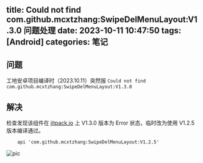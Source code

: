 title: Could not find com.github.mcxtzhang:SwipeDelMenuLayout:V1.3.0 问题处理
date: 2023-10-11 10:47:50
tags: [Android]
categories: 笔记
---

## 问题

工地安卓项目编译时（2023.10.11）突然报 `Could not find com.github.mcxtzhang:SwipeDelMenuLayout:V1.3.0` 

## 解决

检查发现该组件在 [jitpack.io](https://jitpack.io/#com.github.mcxtzhang/SwipeDelMenuLayout) 上 V1.3.0 版本为 Error 状态，临时改为使用 V1.2.5 版本编译通过。

```
    api 'com.github.mcxtzhang:SwipeDelMenuLayout:V1.2.5'
```

![pic](https://picdl.sunbangyan.cn/2023/10/11/ncvw2x.png)


